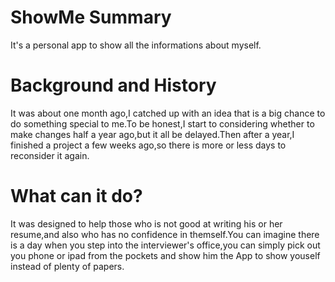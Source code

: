 # ShowMe Summary
  It's a personal app to show all the informations about myself.
# Background and History
  It was about one month ago,I catched up with an idea that is a big chance to do something special to me.To be honest,I start to considering whether to make changes half a year ago,but it all be delayed.Then after a year,I finished a project a few weeks ago,so there is more or less days to reconsider it again.
  # What can it do?
  It was designed to help those who is not good at writing his or her resume,and also who has no confidence in themself.You can imagine there is a day when you step into the interviewer's office,you can simply pick out you phone or ipad from the pockets and show him the App to show youself instead of plenty of papers.
